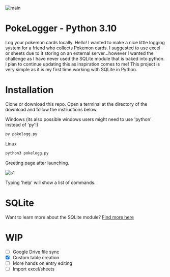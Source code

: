 ![main](https://github.com/JacksonPY/PokeLogger/blob/main/readmestuff/main.png)
# PokeLogger - Python 3.10
Log your pokemon cards locally. Hello! I wanted to make a nice little logging system for a friend who collects Pokemon cards. I suggested to use excel or sheets due to it storing on an external server...however I wanted the challenge as I have never used the SQLite module that is baked into python. I plan to continue updating this as inspiration comes to me! This project is very simple as it is my first time working with SQLite in Python.



# Installation
Clone or download this repo. Open a terminal at the directory of the download and follow the instructions below.

Windows (its also possible windows users might need to use 'python' instead of 'py'!)
```bash
py pokelogg.py
```
Linux
```bash
python3 pokelogg.py
```
Greeting page after launching.

![s1](https://github.com/JacksonPY/PokeLogger/blob/main/readmestuff/s1.png)

Typing 'help' will show a list of commands.

# SQLite
Want to learn more about the SQLite module?  [Find more here](https://docs.python.org/3/library/sqlite3.html)

# WIP
- [ ] Google Drive file sync
- [x] Custom table creation
- [ ] More hands on entry editing
- [ ] Import excel/sheets
